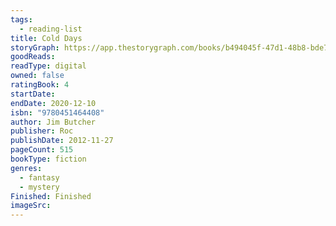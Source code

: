 ```yaml
---
tags:
  - reading-list
title: Cold Days
storyGraph: https://app.thestorygraph.com/books/b494045f-47d1-48b8-bde7-70b739313bff
goodReads:
readType: digital
owned: false
ratingBook: 4
startDate:
endDate: 2020-12-10
isbn: "9780451464408"
author: Jim Butcher
publisher: Roc
publishDate: 2012-11-27
pageCount: 515
bookType: fiction
genres:
  - fantasy
  - mystery
Finished: Finished
imageSrc:
---
```

